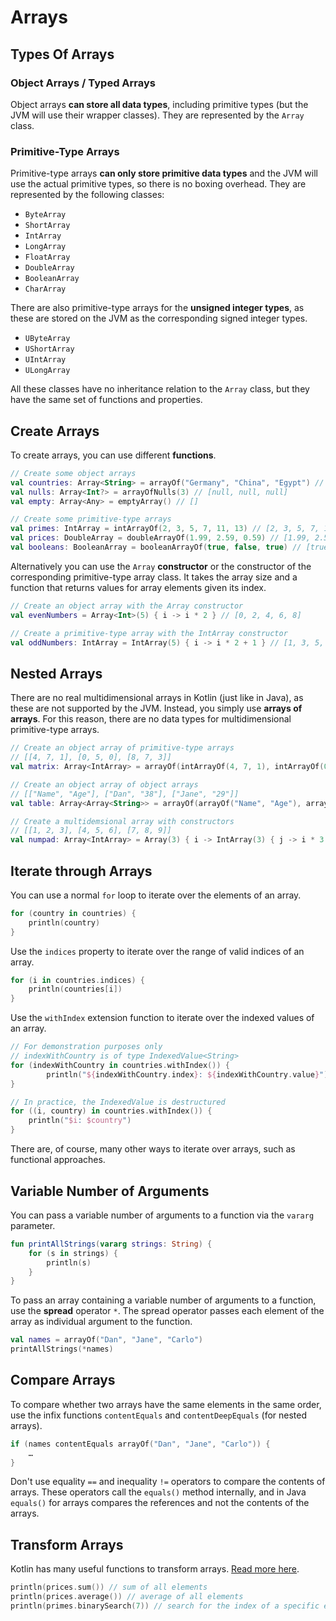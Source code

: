 # Arrays

## Types Of Arrays

### Object Arrays / Typed Arrays
Object arrays **can store all data types**, including primitive types (but the JVM will use their wrapper classes). They are represented by the `Array` class.

### Primitive-Type Arrays
Primitive-type arrays **can only store primitive data types** and the JVM will use the actual primitive types, so there is no boxing overhead. They are represented by the following classes:
- `ByteArray`
- `ShortArray`
- `IntArray`
- `LongArray`
- `FloatArray`
- `DoubleArray`
- `BooleanArray`
- `CharArray`

There are also primitive-type arrays for the **unsigned integer types**, as these are stored on the JVM as the corresponding signed integer types.
- `UByteArray`
- `UShortArray`
- `UIntArray`
- `ULongArray`

All these classes have no inheritance relation to the `Array` class, but they have the same set of functions and properties.

## Create Arrays

To create arrays, you can use different **functions**.
```kotlin
// Create some object arrays
val countries: Array<String> = arrayOf("Germany", "China", "Egypt") // ["Germany", "China", "Egypt"]
val nulls: Array<Int?> = arrayOfNulls(3) // [null, null, null]
val empty: Array<Any> = emptyArray() // []

// Create some primitive-type arrays
val primes: IntArray = intArrayOf(2, 3, 5, 7, 11, 13) // [2, 3, 5, 7, 11, 13]
val prices: DoubleArray = doubleArrayOf(1.99, 2.59, 0.59) // [1.99, 2.59, 0.59]
val booleans: BooleanArray = booleanArrayOf(true, false, true) // [true, false, true]
```
Alternatively you can use the `Array` **constructor** or the constructor of the corresponding primitive-type array class. It takes the array size and a function that returns values for array elements given its index.
```kotlin
// Create an object array with the Array constructor
val evenNumbers = Array<Int>(5) { i -> i * 2 } // [0, 2, 4, 6, 8]

// Create a primitive-type array with the IntArray constructor
val oddNumbers: IntArray = IntArray(5) { i -> i * 2 + 1 } // [1, 3, 5, 7, 9]
```

## Nested Arrays

There are no real multidimensional arrays in Kotlin (just like in Java), as these are not supported by the JVM. Instead, you simply use **arrays of arrays**. For this reason, there are no data types for multidimensional primitive-type arrays.

```kotlin
// Create an object array of primitive-type arrays
// [[4, 7, 1], [0, 5, 0], [8, 7, 3]]
val matrix: Array<IntArray> = arrayOf(intArrayOf(4, 7, 1), intArrayOf(0, 5, 0), intArrayOf(8, 7, 3))

// Create an object array of object arrays
// [["Name", "Age"], ["Dan", "38"], ["Jane", "29"]]
val table: Array<Array<String>> = arrayOf(arrayOf("Name", "Age"), arrayOf("Dan", "38"), arrayOf("Jane", "29"))

// Create a multidemsional array with constructors
// [[1, 2, 3], [4, 5, 6], [7, 8, 9]]
val numpad: Array<IntArray> = Array(3) { i -> IntArray(3) { j -> i * 3 + j + 1 } }
```

## Iterate through Arrays

You can use a normal `for` loop to iterate over the elements of an array.
```kotlin
for (country in countries) {
    println(country)
}
```
Use the `indices` property to iterate over the range of valid indices of an array.
```kotlin
for (i in countries.indices) {
    println(countries[i])
}
```
Use the `withIndex` extension function to iterate over the indexed values of an array.
```kotlin
// For demonstration purposes only
// indexWithCountry is of type IndexedValue<String>
for (indexWithCountry in countries.withIndex()) {
        println("${indexWithCountry.index}: ${indexWithCountry.value}")
}

// In practice, the IndexedValue is destructured
for ((i, country) in countries.withIndex()) {
    println("$i: $country")
}
```
There are, of course, many other ways to iterate over arrays, such as functional approaches.

## Variable Number of Arguments

You can pass a variable number of arguments to a function via the `vararg` parameter.
```kotlin
fun printAllStrings(vararg strings: String) {
    for (s in strings) {
        println(s)
    }
}
```
To pass an array containing a variable number of arguments to a function, use the **spread** operator `*`. The spread operator passes each element of the array as individual argument to the function.
```kotlin
val names = arrayOf("Dan", "Jane", "Carlo")
printAllStrings(*names)
```

## Compare Arrays

To compare whether two arrays have the same elements in the same order, use the infix functions `contentEquals` and `contentDeepEquals` (for nested arrays).
```kotlin
if (names contentEquals arrayOf("Dan", "Jane", "Carlo")) {
    …
}
```
Don't use equality `==` and inequality `!=` operators to compare the contents of arrays. These operators call the `equals()` method internally, and in Java `equals()` for arrays compares the references and not the contents of the arrays.

## Transform Arrays

Kotlin has many useful functions to transform arrays. [Read more here](https://kotlinlang.org/api/latest/jvm/stdlib/kotlin/-array/).
```kotlin
println(prices.sum()) // sum of all elements
println(prices.average()) // average of all elements
println(primes.binarySearch(7)) // search for the index of a specific element using binary search
```